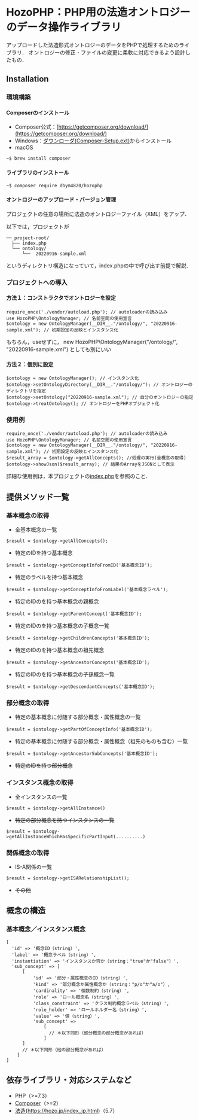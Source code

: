 # HozoPHP：PHP用の法造オントロジーのデータ操作ライブラリ
アップロードした法造形式オントロジーのデータをPHPで処理するためのライブラリ．
オントロジーの修正・ファイルの変更に柔軟に対応できるよう設計したもの．

## Installation
### 環境構築
#### Composerのインストール
- Composer公式：[https://getcomposer.org/download/](https://getcomposer.org/download/)
- Windows：[ダウンローダ(Composer-Setup.ext)](https://getcomposer.org/Composer-Setup.exe)からインストール
- macOS
```
~$ brew install composer
```

#### ライブラリのインストール

```
~$ composer require dbym4820/hozophp
```

#### オントロジーのアップロード・バージョン管理
プロジェクトの任意の場所に法造のオントロジーファイル（XML）をアップ．

以下では，プロジェクトが
```
── project-root/
  ├── index.php
  └── ontology/
	  └──  20220916-sample.xml
```
というディレクトリ構造になっていて，index.phpの中で呼び出す前提で解説．


### プロジェクトへの導入
#### 方法１：コンストラクタでオントロジーを設定

```
require_once('./vendor/autoload.php'); // autoloaderの読み込み
use HozoPHP\OntologyManager; // 名前空間の使用宣言
$ontology = new OntologyManager(__DIR__."/ontology/", "20220916-sample.xml"); // 初期設定の反映とインスタンス化
```

もちろん，useせずに， new HozoPHP\OntologyManager("/ontology/", "20220916-sample.xml") としても別にいい

#### 方法２：個別に設定

```
$ontology = new OntologyManager(); // インスタンス化
$ontology->setOntologyDirectory(__DIR__."/ontology/"); // オントロジーのディレクトリを指定
$ontology->setOntology("20220916-sample.xml"); // 自分のオントロジーの指定
$ontology->treatOntology(); // オントロジーをPHPオブジェクト化

```

### 使用例

```
require_once('./vendor/autoload.php'); // autoloaderの読み込み
use HozoPHP\OntologyManager; // 名前空間の使用宣言
$ontology = new OntologyManager(__DIR__."/ontology/", "20220916-sample.xml"); // 初期設定の反映とインスタンス化
$result_array = $ontology->getAllConcepts(); //処理の実行(全概念の取得)
$ontology->showJson($result_array); // 結果のArrayをJSONとして表示
```

詳細な使用例は，本プロジェクトの[index.php](./index.php)を参照のこと．


## 提供メソッド一覧
### 基本概念の取得
- 全基本概念の一覧
```
$result = $ontology->getAllConcepts();
```

- 特定のIDを持つ基本概念
```
$result = $ontology->getConceptInfoFromID('基本概念ID');
```

- 特定のラベルを持つ基本概念
```
$result = $ontology->getConceptInfoFromLabel('基本概念ラベル');
```

- 特定のIDのを持つ基本概念の親概念
```
$result = $ontology->getParentConcept('基本概念ID');
```

- 特定のIDのを持つ基本概念の子概念一覧
```
$result = $ontology->getChildrenConcepts('基本概念ID');
```

- 特定のIDのを持つ基本概念の祖先概念
```
$result = $ontology->getAncestorConcepts('基本概念ID');
```

- 特定のIDのを持つ基本概念の子孫概念一覧
```
$result = $ontology->getDescendantConcepts('基本概念ID');
```

### 部分概念の取得
- 特定の基本概念に付随する部分概念・属性概念の一覧
```
$result = $ontology->getPartOfConceptInfo('基本概念ID');
```

- 特定の基本概念に付随する部分概念・属性概念（祖先のものも含む）一覧
```
$result = $ontology->getAncestorSubConcepts('基本概念ID');
```

- ~~特定のIDを持つ部分概念~~

### インスタンス概念の取得
- 全インスタンスの一覧
```
$result = $ontology->getAllInstance()
```

- ~~特定の部分概念を持つインスタンスの一覧~~
```
$result = $ontology->getAllInstanceWhichHasSpecificPartInput(..........)
```
 

### 関係概念の取得
- IS-A関係の一覧
```
$result = $ontology->getISARelationshipList();
```

- ~~その他~~

## 概念の構造
### 基本概念／インスタンス概念
```
[
  'id' => '概念ID（string）',
  'label' => '概念ラベル（string）',
  'instantiation' => 'インスタンスか否か（string："true"か"false"）',
  'sub_concept' => [ 
      [
		  'id' => '部分・属性概念のID（string）',
		  'kind' => '部分概念か属性概念か（string："p/o"か"a/o"）,
		  'cardinality' => '個数制約（string）',
		  'role' => 'ロール概念名（string）',
		  'class_constraint' => 'クラス制約概念ラベル（string）',
		  'role_holder' => 'ロールホルダー名（string）',
		  'value' => '値（string）',
		  'sub_concept' => 
			  [
			    // ＊以下同形（部分概念の部分概念があれば）
			  ]
	  ]
	  // ＊以下同形（他の部分概念があれば）
	]
]
```

## 依存ライブラリ・対応システムなど
- PHP（>=7.3）
- [Composer](https://getcomposer.org/)（>=2）
- [法造(https://hozo.jp/index_jp.html)](https://hozo.jp/index_jp.html)（5.7）
